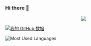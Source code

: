### Hi there 👋

<div align="center"> <img src="https://metrics.lecoq.io/coleak2021?template=classic&config.timezone=Asia%2FShanghai"> </div>

[![我的 GitHub 数据](https://github-readme-stats.vercel.app/api?username=coleak2021)]()

![Most Used Languages](https://github-readme-stats.vercel.app/api/top-langs/?username=coleak2021&theme=dark&layout=compact)



